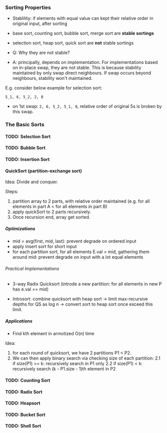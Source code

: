 ### Sorting Properties

- Stablility: if elements with equal value can kept their relative order in original input, after sorting

- base sort, counting sort, bubble sort, merge sort are **stable sortings**

- selection sort, heap sort, quick sort are **not** stable sortings
 - Q: Why they are not stable? 

 - A: principally, depends on implementation. For implementations based on in-place swap, they are not stable.
  This is because stability maintained by only swap direct neighbours. If swap occurs beyond neighbours, stability won't maintained.

 E.g. consider below example for selection sort:

 `5_1, 6, 5_2, 2, 8`

- on 1st swap: `2, 6, 5_2, 5_1, 8`, relative order of original 5s is broken by this swap.

### The Basic Sorts

#### TODO: Selection Sort

#### TODO: Bubble Sort

#### TODO: Insertion Sort

#### QuickSort (partition-exchange sort)

Idea: Divide and conquer.

Steps:

1. partition array to 2 parts, with relative order maintained (e.g. for all elements in part A < for all elements in part B)
2. apply quickSort to 2 parts recursively.
3. Once recursion end, array get sorted.

##### Optimizations

- mid = avg(first, mid, last): prevent degrade on ordered input
- apply insert sort for short input
- for each partition sort, for all elements E.val = mid, gathering them around mid: prevent degrade on input with a lot equal elements

###### Practical Implementations

- 3-way Radix Quicksort (introde a new partition: for all elements in new P has e.val == mid)

- Introsort: combine quicksort with heap sort -> limit max-recursive depths for QS as log n -> convert sort to heap sort once exceed this limit.

##### Applications

- Find kth element in armotized O(n) time

Idea: 

1. for each round of quicksort, we have 2 partitions P1 < P2.
2. We can then apply binary search via checking size of each partition: 
 2.1 if size(P1) >= k: recursively search in P1 only
 2.2 if size(P1) < k: recursively search (k - P1.size - 1)th element in P2

#### TODO: Counting Sort

#### TODO: Radix Sort

#### TODO: Heapsort

#### TODO: Bucket Sort

#### TODO: Shell Sort